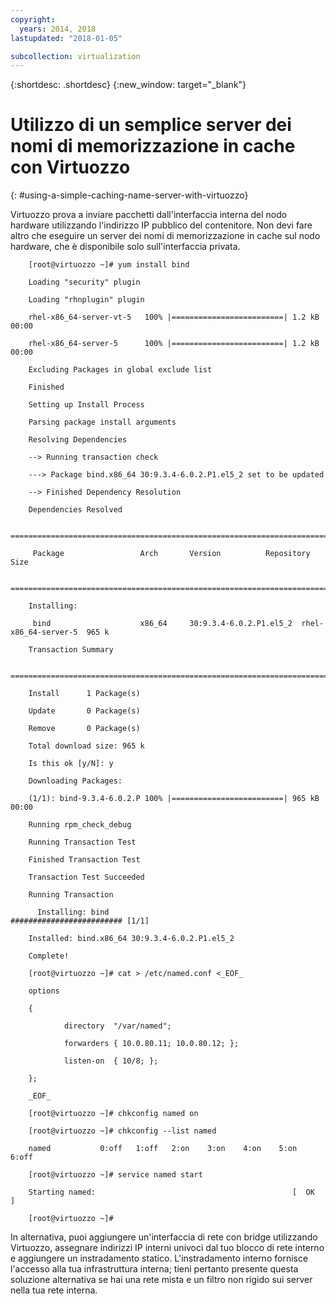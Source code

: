 ```yaml
---
copyright:
  years: 2014, 2018
lastupdated: "2018-01-05"

subcollection: virtualization
---
```

{:shortdesc: .shortdesc}
{:new_window: target="_blank"}

# Utilizzo di un semplice server dei nomi di memorizzazione in cache con Virtuozzo
{: #using-a-simple-caching-name-server-with-virtuozzo}

Virtuozzo prova a inviare pacchetti dall'interfaccia interna del nodo hardware utilizzando l'indirizzo IP pubblico del contenitore. Non devi fare altro che eseguire un server dei nomi di memorizzazione in cache sul nodo hardware, che è disponibile solo sull'interfaccia privata.

```
    [root@virtuozzo ~]# yum install bind

    Loading "security" plugin

    Loading "rhnplugin" plugin

    rhel-x86_64-server-vt-5   100% |=========================| 1.2 kB    00:00

    rhel-x86_64-server-5      100% |=========================| 1.2 kB    00:00

    Excluding Packages in global exclude list

    Finished

    Setting up Install Process

    Parsing package install arguments

    Resolving Dependencies

    --> Running transaction check

    ---> Package bind.x86_64 30:9.3.4-6.0.2.P1.el5_2 set to be updated

    --> Finished Dependency Resolution

    Dependencies Resolved

    =============================================================================

     Package                 Arch       Version          Repository        Size

    =============================================================================

    Installing:

     bind                    x86_64     30:9.3.4-6.0.2.P1.el5_2  rhel-x86_64-server-5  965 k

    Transaction Summary

    =============================================================================

    Install      1 Package(s)

    Update       0 Package(s)

    Remove       0 Package(s)

    Total download size: 965 k

    Is this ok [y/N]: y

    Downloading Packages:

    (1/1): bind-9.3.4-6.0.2.P 100% |=========================| 965 kB    00:00

    Running rpm_check_debug

    Running Transaction Test

    Finished Transaction Test

    Transaction Test Succeeded

    Running Transaction

      Installing: bind                         ######################### [1/1]

    Installed: bind.x86_64 30:9.3.4-6.0.2.P1.el5_2

    Complete!

    [root@virtuozzo ~]# cat > /etc/named.conf <_EOF_

    options

    {

            directory  "/var/named";

            forwarders { 10.0.80.11; 10.0.80.12; };

            listen-on  { 10/8; };

    };

    _EOF_

    [root@virtuozzo ~]# chkconfig named on

    [root@virtuozzo ~]# chkconfig --list named

    named           0:off   1:off   2:on    3:on    4:on    5:on    6:off

    [root@virtuozzo ~]# service named start

    Starting named:                                            [  OK  ]

    [root@virtuozzo ~]#

```


In alternativa, puoi aggiungere un'interfaccia di rete con bridge utilizzando Virtuozzo, assegnare indirizzi IP interni univoci dal tuo blocco di rete interno e aggiungere un instradamento statico. L'instradamento interno fornisce l'accesso alla tua infrastruttura interna; tieni pertanto presente questa soluzione alternativa se hai una rete mista e un filtro non rigido sui server nella tua rete interna.

